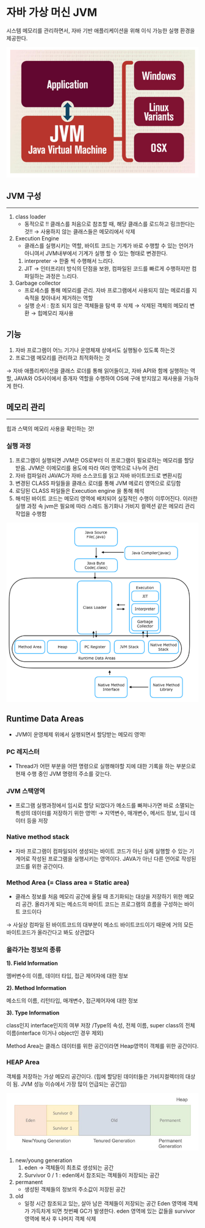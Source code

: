 # 자바 가상 머신 JVM

시스템 메모리를 관리하면서, 자바 기반 애플리케이션을 위해 이식 가능한 실행 환경을 제공한다.

![/객체지향/image/jvm.png](/객체지향/image/jvm.png)

## JVM 구성

---

1. class loader 
    - 동적으로 !! 클래스를 처음으로 참조할 때, 해당 클래스를 로드하고 링크한다는 것!! → 사용하지 않는 클래스들은 메모리에서 삭제
2. Execution Engine
    - 클래스를 실행시키는 역할, 바이트 코드는 기계가 바로 수행할 수 있는 언어가 아니여서 JVM내부에서 기계가 실행 할 수 있는 형태로 변경한다.
    1. interpreter → 한줄 씩 수행해서 느리다.
    2. JIT → 인터프리터 방식의 단점을 보완, 컴파일된 코드를 빠르게 수행하지만 컴파일하는 과정은 느리다.
3. Garbage collector
    - 프로세스를 통해 메모리를 관리.  자바 프로그램에서 사용되지 않는 메로리를 지속적을 찾아내서 제거하는 역할
    - 실행 순서 : 참조 되지 않은 객체들을 탐색 후 삭제 → 삭제된 객체의 메모리 변환 → 힙메모리 재사용

## 기능

1. 자바 프로그램이 어느 기기나 운영체재 상에서도 실행될수 있도록  하는것
2. 프로그램 메모리를 관리하고 최적화하는 것

→ 자바 애플리케이션을 클래스 로더를 통해 읽어들이고, 자바 API와 함께 실행하는 역할, JAVA와 OS사이에서 중개자 역할을 수행하여 OS에 구애 받지않고 재사용을 가능하게 한다.

## 메모리 관리

---

힙과 스택의 메모리 사용을 확인하는 것!

### 실행 과정

1. 프로그램이 실행되면 JVM은 OS로부터 이 프로그램이 필요로하는 메모리를 할당받음. JVM은 이메모리를 용도에 따라 여러 영역으로 나누어 관리
2. 자바 컴파일러 JAVAC가 자바 소스코드를 읽고 자바 바이트코드로 변환시킴
3. 변경된 CLASS 파일들을 클래스 로더를 통해 JVM 메로리 영역으로 로딩함
4. 로딩된 CLASS 파일들은 Execution engine 을 통해 해석
5. 해석된 바이트 코드는 메모리 영역에 배치되어 실질적인 수행이 이루어진다. 이러한 실행 과정 속 jvm은 필요에 따라 스레드 동기화나 가비지 컬렉션 같은 메모리 관리 작업을 수행함

![/객체지향/image/jvm01.png](/객체지향/image/jvm01.png)

## Runtime Data Areas

- JVM이 운영체제 위에서 실행되면서 할당받는 메모리 영역!

### PC 레지스터

- Thread가 어떤 부분을 어떤 명령으로 실행해야할 지에 대한 기록을 하는 부분으로 현재 수행 중인 JVM 명령의 주소를 갖는다.

### JVM 스택영역

- 프로그램 실행과정에서 임시로 할당 되었다가 메소드를 빠져나가면 바로 소멸되는 특성의 데이터를 저장하기 위한 영역! → 지역변수, 매개변수, 메서드 정보, 임시 데이터 등을 저장

### Native method stack

- 자바 프로그램이 컴파일되어 생성되는 바이트 코드가 아닌 실제 실행할 수 있는 기계어로 작성된 프로그램을 실행시키는 영역이다. JAVA가 아닌 다른 언어로 작성된 코드를 위한 공간이다.

### Method Area (= Class area = Static area)

- 클래스 정보를 처음 메모리 공간에 올릴 때 초기화되는 대상을 저장하기 위한 메모리 공간. 올라가게 되는 메소드의 바이트 코드는 프로그램의 흐름을 구성하는 바이트 코드이다

→ 사실상 컴파일 된 바이트코드의 대부분이 메소드 바이트코드이기 때문에 거의 모든 바이트코드가 올라간다고 봐도 상관없다

### **올라가는 정보의 종류**

**1). Field Information**

멤버변수의 이름, 데이터 타입, 접근 제어자에 대한 정보

**2). Method Information**

메소드의 이름, 리턴타입, 매개변수, 접근제어자에 대한 정보

**3). Type Information**

class인지 interface인지의 여부 저장 /Type의 속성, 전체 이름, super class의 전체 이름(interface 이거나 object인 경우 제외)

Method Area는 클래스 데이터를 위한 공간이라면 Heap영역이 객체를 위한 공간이다.

### HEAP Area

객체를 저장하는 가상 메모리 공간이다. (힙에 할당된 데이터들은 가비지컬렉터의 대상이 됨. JVM 성능 이슈에서 가장 많이 언급되는 공간임)

![/객체지향/image/jvm02.png](/객체지향/image/jvm02.png)

1. new/young generation 
    1. eden →  객체들이 최초로 생성되는 공간
    2. Survivor 0 / 1 : eden에서 참조되는 객체들이 저장되는 공간
2. permanent 
    - 생성된 객체들의 정보의 주소값이 저장된 공간
3. old
    - 일정 시간 참조되고 있는, 살아 남은 객체들이 저장되는 공간 Eden 영역에 객체가 가득차게 되면 첫번째 GC가 발생한다. eden 영역에 있는 값들을 survivor 영역에 복사 후 나머지 객체 삭제
